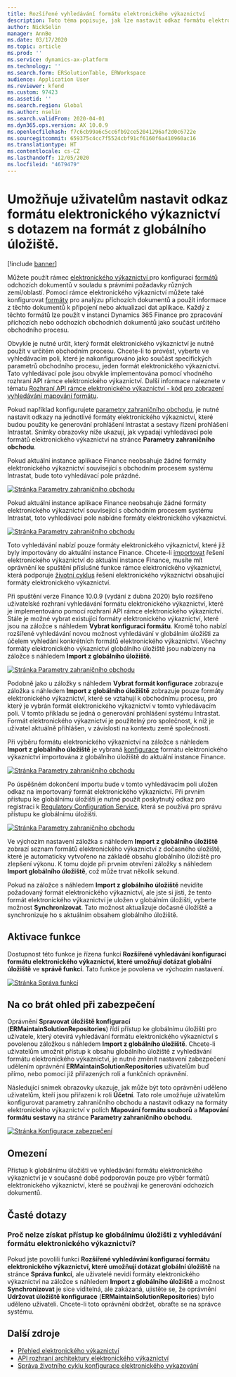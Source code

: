 ```yaml
---
title: Rozšířené vyhledávání formátu elektronického výkaznictví
description: Toto téma popisuje, jak lze nastavit odkaz formátu elektronického výkaznictví ve vyhledávání formátu elektronického výkaznictví v případě, že je v globálním úložišti uložen požadovaný formát.
author: NickSelin
manager: AnnBe
ms.date: 03/17/2020
ms.topic: article
ms.prod: ''
ms.service: dynamics-ax-platform
ms.technology: ''
ms.search.form: ERSolutionTable, ERWorkspace
audience: Application User
ms.reviewer: kfend
ms.custom: 97423
ms.assetid: ''
ms.search.region: Global
ms.author: nselin
ms.search.validFrom: 2020-04-01
ms.dyn365.ops.version: AX 10.0.9
ms.openlocfilehash: f7c6cb99a6c5cc6fb92ce52041296af2d0c6722e
ms.sourcegitcommit: 659375c4cc7f5524cbf91cf6160f6a410960ac16
ms.translationtype: HT
ms.contentlocale: cs-CZ
ms.lasthandoff: 12/05/2020
ms.locfileid: "4679479"
---
```

# <a name="allow-users-to-set-up-an-er-format-reference-inquiring-a-format-from-the-global-repository"></a>Umožňuje uživatelům nastavit odkaz formátu elektronického výkaznictví s dotazem na formát z globálního úložiště.

[!include [banner](../includes/banner.md)]

Můžete použít rámec [elektronického výkaznictví ](general-electronic-reporting.md) pro konfiguraci [formátů](general-electronic-reporting.md#FormatComponentOutbound) odchozích dokumentů v souladu s právními požadavky různých zemí/oblastí. Pomocí rámce elektronického výkaznictví můžete také konfigurovat [formáty](general-electronic-reporting.md#FormatComponentInbound) pro analýzu příchozích dokumentů a použít informace z těchto dokumentů k připojení nebo aktualizaci dat aplikace. Každý z těchto formátů lze použít v instanci Dynamics 365 Finance pro zpracování příchozích nebo odchozích obchodních dokumentů jako součást určitého obchodního procesu.

Obvykle je nutné určit, který formát elektronického výkaznictví je nutné použít v určitém obchodním procesu. Chcete-li to provést, vyberte ve vyhledávacím poli, které je nakonfigurováno jako součást specifických parametrů obchodního procesu, jeden formát elektronického výkaznictví. Tato vyhledávací pole jsou obvykle implementována pomocí vhodného rozhraní API rámce elektronického výkaznictví. Další informace naleznete v tématu [Rozhraní API rámce elektronického výkaznictví - kód pro zobrazení vyhledávání mapování formátu](er-apis-app73.md#code-to-display-a-format-mapping-lookup).

Pokud například konfigurujete [parametry zahraničního obchodu](https://docs.microsoft.com/dynamics365/finance/localizations/emea-intrastat#set-up-foreign-trade-parameters), je nutné nastavit odkazy na jednotlivé formáty elektronického výkaznictví, které budou použity ke generování prohlášení Intrastat a sestavy řízení prohlášení Intrastat. Snímky obrazovky níže ukazují, jak vypadají vyhledávací pole formátů elektronického výkaznictví na stránce **Parametry zahraničního obchodu**.

Pokud aktuální instance aplikace Finance neobsahuje žádné formáty elektronického výkaznictví související s obchodním procesem systému Intrastat, bude toto vyhledávací pole prázdné.

[![Stránka Parametry zahraničního obchodu](./media/ER-ExtLookup-Lookup1.gif)](./media/ER-ExtLookup-Lookup1.gif)

Pokud aktuální instance aplikace Finance neobsahuje žádné formáty elektronického výkaznictví související s obchodním procesem systému Intrastat, toto vyhledávací pole nabídne formáty elektronického výkaznictví.

[![Stránka Parametry zahraničního obchodu](./media/ER-ExtLookup-Lookup2.png)](./media/ER-ExtLookup-Lookup2.png)

Toto vyhledávání nabízí pouze formáty elektronického výkaznictví, které již byly importovány do aktuální instance Finance. Chcete-li [importovat](./tasks/er-import-configuration-lifecycle-services.md) řešení elektronického výkaznictví do aktuální instance Finance, musíte mít oprávnění ke spuštění příslušné funkce rámce elektronického výkaznictví, která podporuje [životní cyklus](general-electronic-reporting-manage-configuration-lifecycle.md) řešení elektronického výkaznictví obsahující formáty elektronického výkaznictví.

Při spuštění verze Finance 10.0.9 (vydání z dubna 2020) bylo rozšířeno uživatelské rozhraní vyhledávání formátu elektronického výkaznictví, které je implementováno pomocí rozhraní API rámce elektronického výkaznictví. Stále je možné vybrat existující formáty elektronického výkaznictví, které jsou na záložce s náhledem **Vybrat konfiguraci formátu**. Kromě toho nabízí rozšířené vyhledávání novou možnost vyhledávání v globálním úložišti za účelem vyhledání konkrétních formátů elektronického výkaznictví. Všechny formáty elektronického výkaznictví globálního úložiště jsou nabízeny na záložce s náhledem **Import z globálního úložiště**.

[![Stránka Parametry zahraničního obchodu](./media/ER-ExtLookup-Lookup3.png)](./media/ER-ExtLookup-Lookup3.png)

Podobně jako u záložky s náhledem **Vybrat formát konfigurace** zobrazuje záložka s náhledem **Import z globálního úložiště** zobrazuje pouze formáty elektronického výkaznictví, které se vztahují k obchodnímu procesu, pro který je vybrán formát elektronického výkaznictví v tomto vyhledávacím poli. V tomto příkladu se jedná o generování prohlášení systému Intrastat. Formát elektronického výkaznictví je použitelný pro společnost, k níž je uživatel aktuálně přihlášen, v závislosti na kontextu země společnosti.

Při výběru formátu elektronického výkaznictví na záložce s náhledem **Import z globálního úložiště** je vybraná [konfigurace](general-electronic-reporting.md#Configuration) formátu elektronického výkaznictví importována z globálního úložiště do aktuální instance Finance.

[![Stránka Parametry zahraničního obchodu](./media/ER-ExtLookup-FormatImport.png)](./media/ER-ExtLookup-FormatImport.png)

Po úspěšném dokončení importu bude v tomto vyhledávacím poli uložen odkaz na importovaný formát elektronického výkaznictví. Při prvním přístupu ke globálnímu úložišti je nutné použít poskytnutý odkaz pro registraci k [Regulatory Configuration Service](https://aka.ms/rcs), která se používá pro správu přístupu ke globálnímu úložišti.

[![Stránka Parametry zahraničního obchodu](./media/ER-ExtLookup-RepoSignUp.png)](./media/ER-ExtLookup-RepoSignUp.png)

Ve výchozím nastavení záložka s náhledem **Import z globálního úložiště** zobrazí seznam formátů elektronického výkaznictví z dočasného úložiště, které je automaticky vytvořeno na základě obsahu globálního úložiště pro zlepšení výkonu. K tomu dojde při prvním otevření záložky s náhledem **Import globálního úložiště**, což může trvat několik sekund.

Pokud na záložce s náhledem **Import z globálního úložiště** nevidíte požadovaný formát elektronického výkaznictví, ale jste si jisti, že tento formát elektronického výkaznictví je uložen v globálním úložišti, vyberte možnost **Synchronizovat**. Tato možnost aktualizuje dočasné úložiště a synchronizuje ho s aktuálním obsahem globálního úložiště.

## <a name="feature-activation"></a>Aktivace funkce

Dostupnost této funkce je řízena funkcí **Rozšířené vyhledávání konfigurací formátu elektronického výkaznictví, které umožňují dotázat globální úložiště** ve **správě funkcí**. Tato funkce je povolena ve výchozím nastavení.

[![Stránka Správa funkcí](./media/ER-ExtLookup-FeatureMngt.png)](./media/ER-ExtLookup-FeatureMngt.png)

## <a name="security-considerations"></a>Na co brát ohled při zabezpečení

Oprávnění **Spravovat úložiště konfigurací** (**ERMaintainSolutionRepositories**) řídí přístup ke globálnímu úložišti pro uživatele, který otevírá vyhledávání formátu elektronického výkaznictví s povolenou záložkou s náhledem **Import z globálního úložiště**. Chcete-li uživatelům umožnit přístup k obsahu globálního úložiště z vyhledávání formátu elektronického výkaznictví, je nutné změnit nastavení zabezpečení udělením oprávnění **ERMaintainSolutionRepositories** uživatelům buď přímo, nebo pomocí již přiřazených rolí a funkčních oprávnění.

Následující snímek obrazovky ukazuje, jak může být toto oprávnění uděleno uživatelům, kteří jsou přiřazeni k roli **Účetní**. Tato role umožňuje uživatelům konfigurovat parametry zahraničního obchodu a nastavit odkazy na formáty elektronického výkaznictví v polích **Mapování formátu souborů** a **Mapování formátu sestavy** na stránce **Parametry zahraničního obchodu**.

[![Stránka Konfigurace zabezpečení](./media/ER-ExtLookup-SecuritySetting.png)](./media/ER-ExtLookup-SecuritySetting.png)

## <a name="limitations"></a>Omezení

Přístup k globálnímu úložišti ve vyhledávání formátu elektronického výkaznictví je v současné době podporován pouze pro výběr formátů elektronického výkaznictví, které se používají ke generování odchozích dokumentů.

## <a name="frequently-asked-questions"></a>Časté dotazy

### <a name="why-cant-i-access-the-global-repository-from-the-er-format-lookup"></a>Proč nelze získat přístup ke globálnímu úložišti z vyhledávání formátu elektronického výkaznictví?

Pokud jste povolili funkci **Rozšířené vyhledávání konfigurací formátu elektronického výkaznictví, které umožňují dotázat globální úložiště** na stránce **Správa funkcí**, ale uživatelé nevidí formáty elektronického výkaznictví na záložce s náhledem **Import z globálního úložiště** a možnost **Synchronizovat** je sice viditelná, ale zakázaná, ujistěte se, že oprávnění **Udržovat úložiště konfigurace** (**ERMaintainSolutionRepositories**) bylo uděleno uživateli. Chcete-li toto oprávnění obdržet, obraťte se na správce systému.

## <a name="additional-resources"></a>Další zdroje

- [Přehled elektronického výkaznictví](general-electronic-reporting.md)
- [API rozhraní architektury elektronického výkaznictví](er-apis-app73.md)
- [Správa životního cyklu konfigurace elektronického vykazování](general-electronic-reporting-manage-configuration-lifecycle.md)
